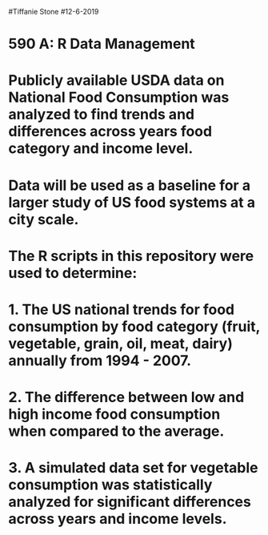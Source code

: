 #Tiffanie Stone
#12-6-2019
# 590 A: R Data Management

# Publicly available USDA data on National Food Consumption was analyzed to find trends and differences across years food category and income level.
# Data will be used as a baseline for a larger study of US food systems at a city scale.

# The R scripts in this repository were used to determine:

# 1. The US national trends for food consumption by food category (fruit, vegetable, grain, oil, meat, dairy) annually from 1994 - 2007. 

# 2. The difference between low and high income food consumption when compared to the average.

# 3. A simulated data set for vegetable consumption was statistically analyzed for significant differences across years and income levels. 